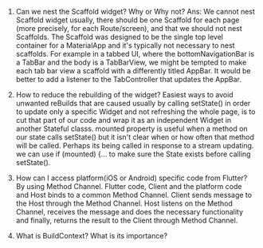 1. Can we nest the Scaffold widget? Why or Why not?
 Ans: We cannot nest Scaffold widget usually, there should be one Scaffold for each page (more precisely, for each Route/screen), and that we should not nest Scaffolds.
The Scaffold was designed to be the single top level container for a MaterialApp and it's typically not necessary to nest scaffolds. For example in a tabbed UI, where the bottomNavigationBar is a TabBar and the body is a TabBarView, we might be tempted to make each tab bar view a scaffold with a differently titled AppBar. It would be better to add a listener to the TabController that updates the AppBar.

2. How to reduce the rebuilding of the widget?
 Easiest ways to avoid unwanted reBuilds that are caused usually by calling setState() in order to update only a specific Widget and not refreshing the whole page, is to cut that part of our code and wrap it as an independent Widget in another Stateful classs. 
 mounted property is useful when a method on our state calls setState() but it isn't clear when or how often that method will be called. Perhaps its being called in response to a stream updating. we can use if (mounted) {... to make sure the State exists before calling setState().
 
3. How can I access platform(iOS or Android) specific code from Flutter?
By using Method Channel. 
Flutter code, Client and the platform code and Host binds to a common Method Channel. Client sends message to the Host through the Method Channel. Host listens on the Method  Channel, receives the message and does the necessary functionality and finally, returns the result to the Client through Method Channel.
4. What is BuildContext? What is its importance?
